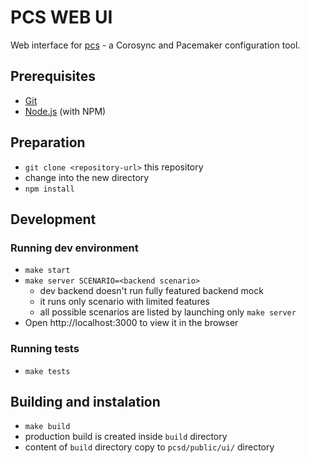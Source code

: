 # PCS WEB UI

Web interface for [pcs](https://github.com/ClusterLabs/pcs) - a Corosync and
Pacemaker configuration tool.

## Prerequisites

* [Git](http://git-scm.com/)
* [Node.js](http://nodejs.org/) (with NPM)

## Preparation

* `git clone <repository-url>` this repository
* change into the new directory
* `npm install`

## Development
### Running dev environment

* `make start`
* `make server SCENARIO=<backend scenario>`
    * dev backend doesn't run fully featured backend mock
    * it runs only scenario with limited features
    * all possible scenarios are listed by launching only `make server`
* Open http://localhost:3000 to view it in the browser

### Running tests

* `make tests`

## Building and instalation

* `make build`
* production build is created inside `build` directory
* content of `build` directory copy to `pcsd/public/ui/` directory
